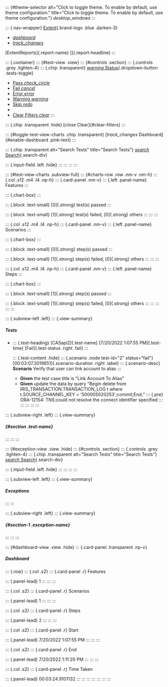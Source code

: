 ::: {#theme-selector alt="Click to toggle theme. To enable by default, use theme configuration." title="Click to toggle theme. To enable by default, use theme configuration."}
*desktop\_windows*
:::

::: {.nav-wrapper}
[Extent](http://extentreports.relevantcodes.com){.brand-logo .blue
.darken-3}

-   [*dashboard*](#!)
-   [*track\_changes*](#!)

[ExtentReports]{.report-name} []{.report-headline}
:::

::: {.container}
::: {#test-view .view}
::: {#controls .section}
::: {.controls .grey .lighten-4}
::: {.chip .transparent}
[*warning* Status](#){.dropdown-button .tests-toggle}

-   [Pass *check\_circle*](#!)
-   [Fail *cancel*](#!)
-   [Error *error*](#!)
-   [Warning *warning*](#!)
-   [Skip *redo*](#!)
-   
-   [Clear Filters *clear*](#!)
:::

::: {.chip .transparent .hide}
[*close* Clear]{#clear-filters}
:::

::: {#toggle-test-view-charts .chip .transparent}
[*track\_changes* Dashboard]{#enable-dashboard .pink-text}
:::

::: {.chip .transparent alt="Search Tests" title="Search Tests"}
[*search* Search](#){.search-div}

::: {.input-field .left .hide}
:::
:::
:::
:::

::: {#test-view-charts .subview-full}
::: {#charts-row .row .nm-v .nm-h}
::: {.col .s12 .m4 .l4 .np-h}
::: {.card-panel .nm-v}
::: {.left .panel-name}
Features
:::

::: {.chart-box}
:::

::: {.block .text-small}
[0]{.strong} test(s) passed
:::

::: {.block .text-small}
[1]{.strong} test(s) failed, [0]{.strong} others
:::
:::
:::

::: {.col .s12 .m4 .l4 .np-h}
::: {.card-panel .nm-v}
::: {.left .panel-name}
Scenarios
:::

::: {.chart-box}
:::

::: {.block .text-small}
[0]{.strong} step(s) passed
:::

::: {.block .text-small}
[1]{.strong} step(s) failed, [0]{.strong} others
:::
:::
:::

::: {.col .s12 .m4 .l4 .np-h}
::: {.card-panel .nm-v}
::: {.left .panel-name}
Steps
:::

::: {.chart-box}
:::

::: {.block .text-small}
[1]{.strong} step(s) passed
:::

::: {.block .text-small}
[1]{.strong} step(s) failed, [0]{.strong} others
:::
:::
:::
:::
:::

::: {.subview-left .left}
::: {.view-summary}
##### Tests

-   ::: {.test-heading}
    [CASapi2]{.test-name} [7/20/2022 1:07:55 PM]{.test-time}
    [Fail]{.test-status .right .fail}
    :::

    ::: {.test-content .hide}
    ::: {.scenario .node test-id="2" status="fail"}
    [00:03:07.3019851]{.scenario-duration .right .label}
    ::: {.scenario-desc}
    **Scenario** Verify that user can link account to alias
    :::

    -   **Given** the test case title is \"Link Account To Alias\"
    -   **Given** update the data by query \"Begin delete from
        IRIS\_TRANSACTION.TRANSACTION\_LOG t where
        t.SOURCE\_CHANNEL\_KEY = \'500005020253\';commit;End;\"
        ::: {.pre}
        ORA-12154: TNS:could not resolve the connect identifier
        specified
        :::
    :::
    :::
:::
:::

::: {.subview-right .left}
::: {.view-summary}
#####  {#section .test-name}
:::
:::
:::

::: {#exception-view .view .hide}
::: {#controls .section}
::: {.controls .grey .lighten-4}
::: {.chip .transparent alt="Search Tests" title="Search Tests"}
[*search* Search](#){.search-div}

::: {.input-field .left .hide}
:::
:::
:::
:::

::: {.subview-left .left}
::: {.view-summary}
##### Exceptions
:::
:::

::: {.subview-right .left}
::: {.view-summary}
#####  {#section-1 .exception-name}
:::
:::
:::

::: {#dashboard-view .view .hide}
::: {.card-panel .transparent .np-v}
##### Dashboard

::: {.row}
::: {.col .s2}
::: {.card-panel .r}
Features

::: {.panel-lead}
1
:::
:::
:::

::: {.col .s2}
::: {.card-panel .r}
Scenarios

::: {.panel-lead}
1
:::
:::
:::

::: {.col .s2}
::: {.card-panel .r}
Steps

::: {.panel-lead}
2
:::
:::
:::

::: {.col .s2}
::: {.card-panel .r}
Start

::: {.panel-lead}
7/20/2022 1:07:55 PM
:::
:::
:::

::: {.col .s2}
::: {.card-panel .r}
End

::: {.panel-lead}
7/20/2022 1:11:20 PM
:::
:::
:::

::: {.col .s2}
::: {.card-panel .r}
Time Taken

::: {.panel-lead}
00:03:24.9101132
:::
:::
:::
:::
:::
:::
:::
